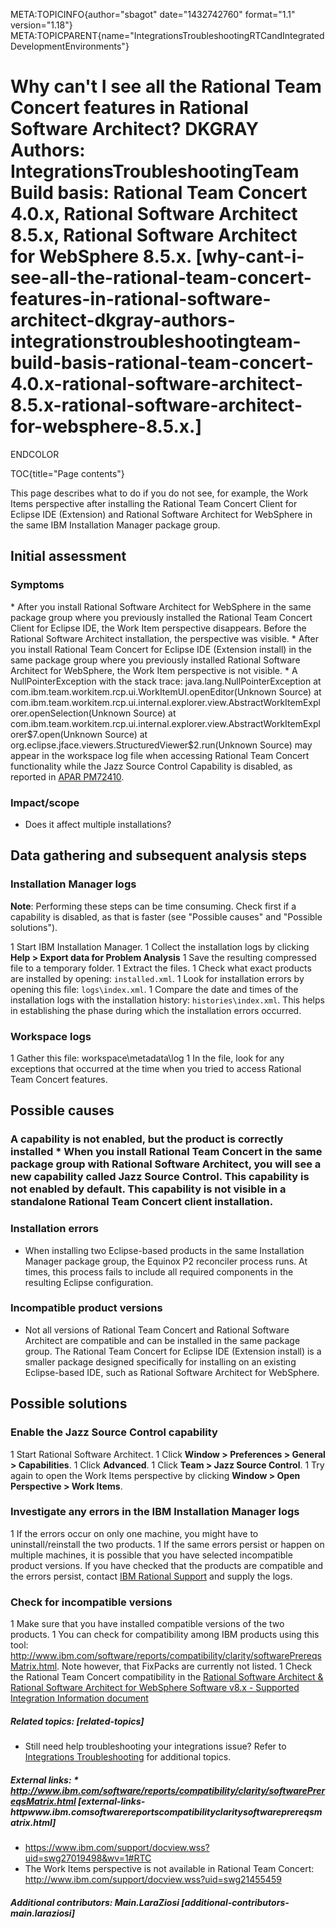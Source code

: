 META:TOPICINFO{author="sbagot" date="1432742760" format="1.1"
version="1.18"}
META:TOPICPARENT{name="IntegrationsTroubleshootingRTCandIntegratedDevelopmentEnvironments"}

# Why can't I see all the Rational Team Concert features in Rational Software Architect? DKGRAY Authors: IntegrationsTroubleshootingTeam Build basis: Rational Team Concert 4.0.x, Rational Software Architect 8.5.x, Rational Software Architect for WebSphere 8.5.x. [why-cant-i-see-all-the-rational-team-concert-features-in-rational-software-architect-dkgray-authors-integrationstroubleshootingteam-build-basis-rational-team-concert-4.0.x-rational-software-architect-8.5.x-rational-software-architect-for-websphere-8.5.x.]

ENDCOLOR

TOC{title="Page contents"}

This page describes what to do if you do not see, for example, the Work
Items perspective after installing the Rational Team Concert Client for
Eclipse IDE (Extension) and Rational Software Architect for WebSphere in
the same IBM Installation Manager package group.

## Initial assessment

### Symptoms

\* After you install Rational Software Architect for WebSphere in the
same package group where you previously installed the Rational Team
Concert Client for Eclipse IDE, the Work Item perspective disappears.
Before the Rational Software Architect installation, the perspective was
visible. \* After you install Rational Team Concert for Eclipse IDE
(Extension install) in the same package group where you previously
installed Rational Software Architect for WebSphere, the Work Item
perspective is not visible. \* A NullPointerException with the stack
trace: java.lang.NullPointerException at
com.ibm.team.workitem.rcp.ui.WorkItemUI.openEditor(Unknown Source) at
com.ibm.team.workitem.rcp.ui.internal.explorer.view.AbstractWorkItemExplorer.openSelection(Unknown
Source) at
com.ibm.team.workitem.rcp.ui.internal.explorer.view.AbstractWorkItemExplorer\$7.open(Unknown
Source) at org.eclipse.jface.viewers.StructuredViewer\$2.run(Unknown
Source) may appear in the workspace log file when accessing Rational
Team Concert functionality while the Jazz Source Control Capability is
disabled, as reported in [APAR
PM72410](http://www.ibm.com/support/docview.wss?uid=swg1PM72410).

### Impact/scope

-   Does it affect multiple installations?

## Data gathering and subsequent analysis steps

### Installation Manager logs

**Note**: Performing these steps can be time consuming. Check first if a
capability is disabled, as that is faster (see "Possible causes" and
"Possible solutions").

1 Start IBM Installation Manager. 1 Collect the installation logs by
clicking **Help \> Export data for Problem Analysis** 1 Save the
resulting compressed file to a temporary folder. 1 Extract the files. 1
Check what exact products are installed by opening: `installed.xml`. 1
Look for installation errors by opening this file: `logs\index.xml`. 1
Compare the date and times of the installation logs with the
installation history: `histories\index.xml`. This helps in establishing
the phase during which the installation errors occurred.

### Workspace logs

1 Gather this file: workspace\\metadata\\log 1 In the file, look for any
exceptions that occurred at the time when you tried to access Rational
Team Concert features.

## Possible causes

### A capability is not enabled, but the product is correctly installed \* When you install Rational Team Concert in the same package group with Rational Software Architect, you will see a new capability called **Jazz Source Control**. This capability is not enabled by default. This capability is not visible in a standalone Rational Team Concert client installation.

### Installation errors

-   When installing two Eclipse-based products in the same Installation
    Manager package group, the Equinox P2 reconciler process runs. At
    times, this process fails to include all required components in the
    resulting Eclipse configuration.

### Incompatible product versions

-   Not all versions of Rational Team Concert and Rational Software
    Architect are compatible and can be installed in the same package
    group. The Rational Team Concert for Eclipse IDE (Extension install)
    is a smaller package designed specifically for installing on an
    existing Eclipse-based IDE, such as Rational Software Architect for
    WebSphere.

## Possible solutions

### Enable the Jazz Source Control capability

1 Start Rational Software Architect. 1 Click **Window \> Preferences \>
General \> Capabilities**. 1 Click **Advanced**. 1 Click **Team \> Jazz
Source Control**. 1 Try again to open the Work Items perspective by
clicking **Window \> Open Perspective \> Work Items**.

### Investigate any errors in the IBM Installation Manager logs

1 If the errors occur on only one machine, you might have to
uninstall/reinstall the two products. 1 If the same errors persist or
happen on multiple machines, it is possible that you have selected
incompatible product versions. If you have checked that the products are
compatible and the errors persist, contact [IBM Rational
Support](http://www.ibm.com/support/docview.wss?uid=swg27020747) and
supply the logs.

### Check for incompatible versions

1 Make sure that you have installed compatible versions of the two
products. 1 You can check for compatibility among IBM products using
this tool:
<http://www.ibm.com/software/reports/compatibility/clarity/softwarePrereqsMatrix.html>.
Note however, that FixPacks are currently not listed. 1 Check the
Rational Team Concert compatibility in the [Rational Software Architect
& Rational Software Architect for WebSphere Software v8.x - Supported
Integration Information
document](https://www.ibm.com/support/docview.wss?uid=swg27019498&wv=1#RTC)

##### Related topics: [related-topics]

-   Still need help troubleshooting your integrations issue? Refer to
    [Integrations Troubleshooting](IntegrationsTroubleshooting) for
    additional topics.

##### External links: \* <http://www.ibm.com/software/reports/compatibility/clarity/softwarePrereqsMatrix.html> [external-links-httpwww.ibm.comsoftwarereportscompatibilityclaritysoftwareprereqsmatrix.html]

-   <https://www.ibm.com/support/docview.wss?uid=swg27019498&wv=1#RTC>
-   The Work Items perspective is not available in Rational Team
    Concert: <http://www.ibm.com/support/docview.wss?uid=swg21455459>

##### Additional contributors: Main.LaraZiosi [additional-contributors-main.laraziosi]
